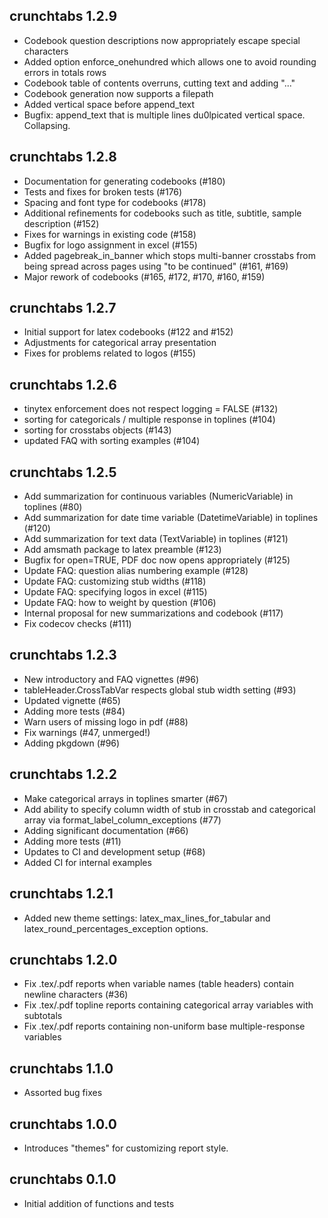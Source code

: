 ## crunchtabs 1.2.9

- Codebook question descriptions now appropriately escape special characters
- Added option enforce_onehundred which allows one to avoid rounding errors in totals rows
- Codebook table of contents overruns, cutting text and adding "..."
- Codebook generation now supports a filepath
- Added vertical space before append_text
- Bugfix: append_text that is multiple lines du0lpicated vertical space. Collapsing.

## crunchtabs 1.2.8

- Documentation for generating codebooks (#180)
- Tests and fixes for broken tests (#176)
- Spacing and font type for codebooks (#178)
- Additional refinements for codebooks such as title, subtitle, sample description (#152)
- Fixes for warnings in existing code (#158)
- Bugfix for logo assignment in excel (#155)
- Added pagebreak_in_banner which stops multi-banner crosstabs from being spread across pages using "to be continued" (#161, #169)
- Major rework of codebooks (#165, #172, #170, #160, #159)

## crunchtabs 1.2.7

- Initial support for latex codebooks (#122 and #152)
- Adjustments for categorical array presentation
- Fixes for problems related to logos (#155)

## crunchtabs 1.2.6
 
- tinytex enforcement does not respect logging = FALSE (#132)
- sorting for categoricals / multiple response in toplines (#104)
- sorting for crosstabs objects (#143)
- updated FAQ with sorting examples (#104)

## crunchtabs 1.2.5

* Add summarization for continuous variables (NumericVariable) in toplines (#80)
* Add summarization for date time variable (DatetimeVariable) in toplines (#120)
* Add summarization for text data (TextVariable) in toplines (#121)
* Add amsmath package to latex preamble (#123)
* Bugfix for open=TRUE, PDF doc now opens appropriately (#125)
* Update FAQ: question alias numbering example (#128)
* Update FAQ: customizing stub widths (#118)
* Update FAQ: specifying logos in excel (#115)
* Update FAQ: how to weight by question (#106)
* Internal proposal for new summarizations and codebook (#117)
* Fix codecov checks (#111)

## crunchtabs 1.2.3

* New introductory and FAQ vignettes (#96)
* tableHeader.CrossTabVar respects global stub width setting (#93)
* Updated vignette (#65)
* Adding more tests (#84)
* Warn users of missing logo in pdf (#88)
* Fix warnings (#47, unmerged!)
* Adding pkgdown (#96)

## crunchtabs 1.2.2

* Make categorical arrays in toplines smarter (#67)
* Add ability to specify column width of stub in crosstab and categorical array via format_label_column_exceptions (#77)
* Adding significant documentation (#66)
* Adding more tests (#11)
* Updates to CI and development setup (#68)
* Added CI for internal examples

## crunchtabs 1.2.1

* Added new theme settings: latex_max_lines_for_tabular and latex_round_percentages_exception options.

## crunchtabs 1.2.0

* Fix .tex/.pdf reports when variable names (table headers) contain newline characters (#36)
* Fix .tex/.pdf topline reports containing categorical array variables with subtotals
* Fix .tex/.pdf reports containing non-uniform base multiple-response variables

## crunchtabs 1.1.0

* Assorted bug fixes

## crunchtabs 1.0.0

* Introduces "themes" for customizing report style.

## crunchtabs 0.1.0

* Initial addition of functions and tests
